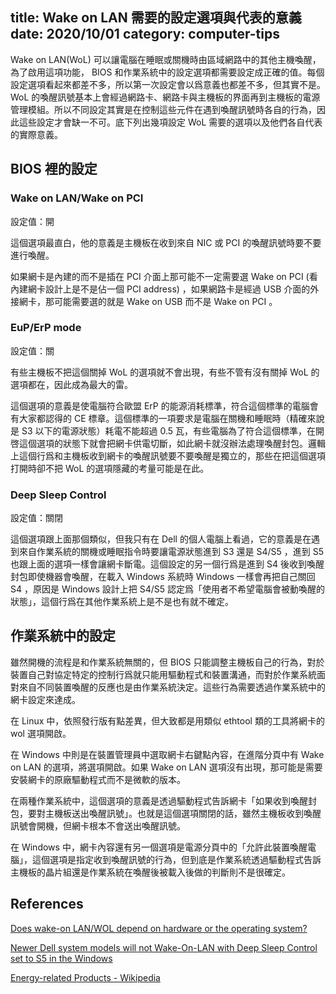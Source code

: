 title: Wake on LAN 需要的設定選項與代表的意義
date: 2020/10/01
category: computer-tips
---
Wake on LAN(WoL) 可以讓電腦在睡眠或關機時由區域網路中的其他主機喚醒，為了啟用這項功能， BIOS 和作業系統中的設定選項都需要設定成正確的值。每個設定選項看起來都差不多，所以第一次設定會以爲意義也都差不多，但其實不是。 WoL 的喚醒訊號基本上會經過網路卡、網路卡與主機板的界面再到主機板的電源管理模組。所以不同設定其實是在控制這些元件在遇到喚醒訊號時各自的行為，因此這些設定才會缺一不可。底下列出幾項設定 WoL 需要的選項以及他們各自代表的實際意義。

## BIOS 裡的設定

### Wake on LAN/Wake on PCI

設定值：開

這個選項最直白，他的意義是主機板在收到來自 NIC 或 PCI 的喚醒訊號時要不要進行喚醒。

如果網卡是內建的而不是插在 PCI 介面上那可能不一定需要選 Wake on PCI (看內建網卡設計上是不是佔一個 PCI address) ，如果網路卡是經過 USB 介面的外接網卡，那可能需要選的就是 Wake on USB 而不是 Wake on PCI 。

### EuP/ErP mode

設定值：關

有些主機板不把這個關掉 WoL 的選項就不會出現，有些不管有沒有關掉 WoL 的選項都在，因此成為最大的雷。

這個選項的意義是使電腦符合歐盟 ErP 的能源消耗標準，符合這個標準的電腦會有大家都認得的 CE 標章。這個標準的一項要求是電腦在關機和睡眠時（精確來說是 S3 以下的電源狀態）耗電不能超過 0.5 瓦，有些電腦為了符合這個標準，在開啓這個選項的狀態下就會把網卡供電切斷，如此網卡就沒辦法處理喚醒封包。邏輯上這個行爲和主機板收到網卡的喚醒訊號要不要喚醒是獨立的，那些在把這個選項打開時卻不把 WoL 的選項隱藏的考量可能是在此。

### Deep Sleep Control

設定值：關閉

這個選項跟上面那個類似，但我只有在 Dell 的個人電腦上看過，它的意義是在遇到來自作業系統的關機或睡眠指令時要讓電源狀態進到 S3 還是 S4/S5 ，進到 S5 也跟上面的選項一樣會讓網卡斷電。這個設定的另一個行爲是進到 S4 後收到喚醒封包即使機器會喚醒，在載入 Windows 系統時 Windows 一樣會再把自己關回 S4 ，原因是 Windows 設計上把 S4/S5 認定爲「使用者不希望電腦會被動喚醒的狀態」，這個行爲在其他作業系統上是不是也有就不確定。

## 作業系統中的設定

雖然開機的流程是和作業系統無關的，但 BIOS 只能調整主機板自己的行為，對於裝置自己對協定特定的控制行爲就只能用驅動程式和裝置溝通，而對於作業系統面對來自不同裝置喚醒的反應也是由作業系統決定。這些行為需要透過作業系統中的網卡設定來達成。

在 Linux 中，依照發行版有點差異，但大致都是用類似 ethtool 類的工具將網卡的 wol 選項開啟。

在 Windows 中則是在裝置管理員中選取網卡右鍵點內容，在進階分頁中有 Wake on LAN 的選項，將選項開啟。如果 Wake on LAN 選項沒有出現，那可能是需要安裝網卡的原廠驅動程式而不是微軟的版本。

在兩種作業系統中，這個選項的意義是透過驅動程式告訴網卡「如果收到喚醒封包，要對主機板送出喚醒訊號」。也就是這個選項關閉的話，雖然主機板收到喚醒訊號會開機，但網卡根本不會送出喚醒訊號。

在 Windows 中，網卡內容還有另一個選項是電源分頁中的「允許此裝置喚醒電腦」，這個選項是指定收到喚醒訊號的行為，但到底是作業系統透過驅動程式告訴主機板的晶片組還是作業系統在喚醒後被載入後做的判斷則不是很確定。

## References

[Does wake-on LAN/WOL depend on hardware or the operating system?](https://serverfault.com/questions/191854/does-wake-on-lan-wol-depend-on-hardware-or-the-operating-system)

[Newer Dell system models will not Wake-On-LAN with Deep Sleep Control set to S5 in the Windows](https://www.dell.com/support/article/zh-tw/sln307243/newer-dell-system-models-will-not-wake-on-lan-with-deep-sleep-control-set-to-s5-in-the-windows?lang=en)

[Energy-related Products - Wikipedia](https://en.wikipedia.org/wiki/Energy-related_products)
